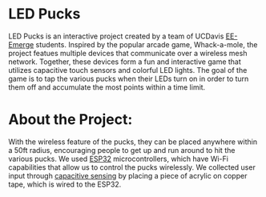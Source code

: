 # LED Pucks

LED Pucks is an interactive project created by a team of UCDavis [EE-Emerge](https://ece.ucdavis.edu/ee-emerge) students. Inspired by the popular arcade game, Whack-a-mole, the project featues multiple devices that communicate over a wireless mesh network. Together, these devices form a fun and interactive game that utilizes capacitive touch sensors and colorful LED lights. The goal of the game is to tap the various pucks when their LEDs turn on in order to turn them off and accumulate the most points within a time limit. 

# About the Project:

With the wireless feature of the pucks, they can be placed anywhere within a 50ft radius, encouraging people to get up and run around to hit the various pucks. We used [ESP32](https://www.espressif.com/en/products/socs/esp32) microcontrollers, which have Wi-Fi capabilities that allow us to control the pucks wirelessly. We collected user input through [capacitive sensing](https://en.wikipedia.org/wiki/Capacitive_sensing) by placing a piece of acrylic on copper tape, which is wired to the ESP32. 
